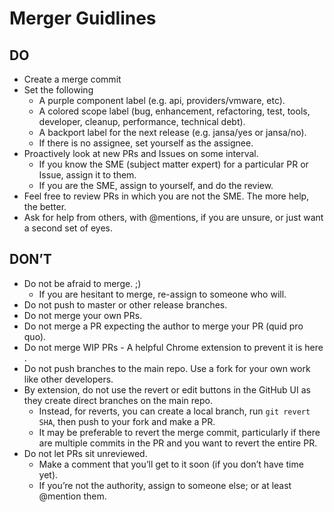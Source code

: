 # Merger Guidlines

## DO
* Create a merge commit
* Set the following
  * A purple component label (e.g. api, providers/vmware, etc).
  * A colored scope label (bug, enhancement, refactoring, test, tools, developer, cleanup, performance, technical debt).
  * A backport label for the next release (e.g. jansa/yes or jansa/no).
  * If there is no assignee, set yourself as the assignee.
* Proactively look at new PRs and Issues on some interval.
  * If you know the SME (subject matter expert) for a particular PR or Issue, assign it to them.
  * If you are the SME, assign to yourself, and do the review.
* Feel free to review PRs in which you are not the SME.  The more help, the better.
* Ask for help from others, with @mentions, if you are unsure, or just want a second set of eyes.

## DON’T
* Do not be afraid to merge. ;)
  * If you are hesitant to merge, re-assign to someone who will.
* Do not push to master or other release branches.
* Do not merge your own PRs.
* Do not merge a PR expecting the author to merge your PR (quid pro quo).
* Do not merge WIP PRs - A helpful Chrome extension to prevent it is here .
* Do not push branches to the main repo.  Use a fork for your own work like other developers.
* By extension, do not use the revert or edit buttons in the GitHub UI as they create direct branches on the main repo.
  * Instead, for reverts, you can create a local branch, run `git revert SHA`, then push to your fork and make a PR.
  * It may be preferable to revert the merge commit, particularly if there are multiple commits in the PR and you want to revert the entire PR.
* Do not let PRs sit unreviewed.
  * Make a comment that you’ll get to it soon (if you don’t have time yet).
  * If you’re not the authority, assign to someone else; or at least @mention them.
